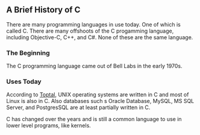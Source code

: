 ## A Brief History of C

There are many programming languages in use today. One of which is called C. There are many offshoots of the C progamming language, including Objective-C, C++, and C#. None of these are the same language. 

### The Beginning
The C programming language came out of Bell Labs in the early 1970s. 

### Uses Today
According to [Toptal](https://www.toptal.com/c/after-all-these-years-the-world-is-still-powered-by-c-programming), UNIX operating systems are written in C and most of Linux is also in C. Also databases such s Oracle Database, MySQL, MS SQL Server, and PostgresSQL are at least partially written in C.

C has changed over the years and is still a common language to use in lower level programs, like kernels. 
